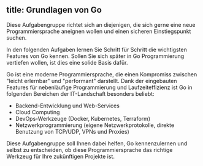 title: Grundlagen von Go
---

Diese Aufgabengruppe richtet sich an diejenigen, die sich gerne eine neue Programmiersprache aneignen wollen und einen
sicheren Einstiegspunkt suchen.

In den folgenden Aufgaben lernen Sie Schritt für Schritt die wichtigsten Features von Go kennen.
Sollen Sie sich später in Go Programmierung vertiefen wollen, ist dies eine solide Basis dafür.

Go ist eine moderne Programmiersprache, die einen Kompromiss zwischen "leicht erlernbar" und "performant" darstellt.
Dank der eingebauten Features für nebenläufige Programmierung und Laufzeiteffizienz ist Go in folgenden Bereichen der 
IT-Landschaft besonders beliebt:

* Backend-Entwicklung und Web-Services
* Cloud Computing
* DevOps-Werkzeuge (Docker, Kubernetes, Terraform)
* Netzwerkprogrammierung (eigene Netzwerkprotokolle, direkte Benutzung von TCP/UDP, VPNs und Proxies)

Diese Aufgabengruppe soll Ihnen dabei helfen, Go kennenzulernen und selbst zu entscheiden, ob diese Programmiersprache 
das richtige Werkzeug für Ihre zukünftigen Projekte ist.
